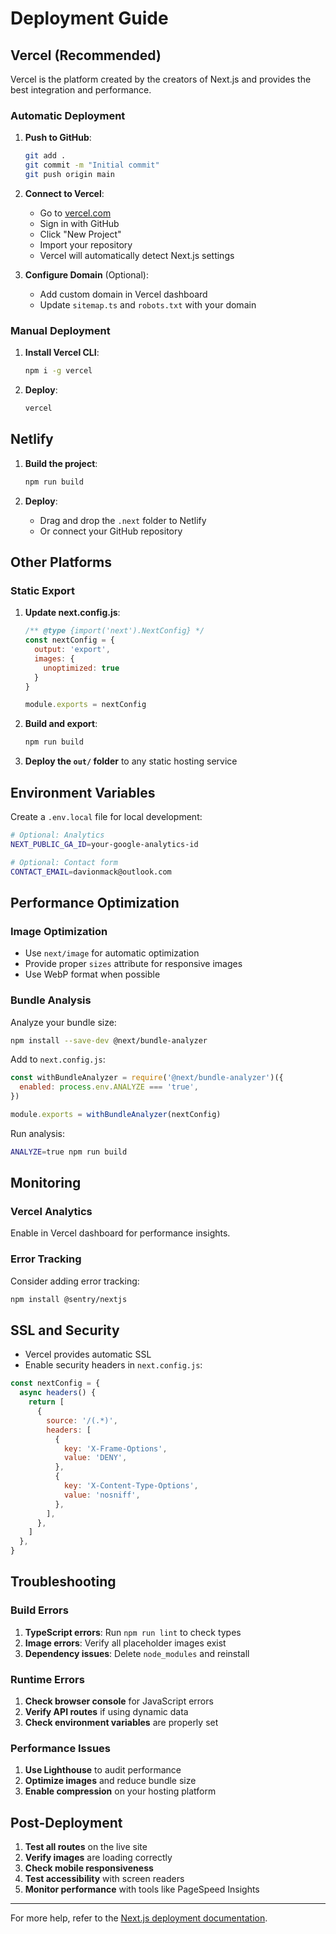 # Deployment Guide

## Vercel (Recommended)

Vercel is the platform created by the creators of Next.js and provides the best integration and performance.

### Automatic Deployment

1. **Push to GitHub**:
   ```bash
   git add .
   git commit -m "Initial commit"
   git push origin main
   ```

2. **Connect to Vercel**:
   - Go to [vercel.com](https://vercel.com)
   - Sign in with GitHub
   - Click "New Project"
   - Import your repository
   - Vercel will automatically detect Next.js settings

3. **Configure Domain** (Optional):
   - Add custom domain in Vercel dashboard
   - Update `sitemap.ts` and `robots.txt` with your domain

### Manual Deployment

1. **Install Vercel CLI**:
   ```bash
   npm i -g vercel
   ```

2. **Deploy**:
   ```bash
   vercel
   ```

## Netlify

1. **Build the project**:
   ```bash
   npm run build
   ```

2. **Deploy**:
   - Drag and drop the `.next` folder to Netlify
   - Or connect your GitHub repository

## Other Platforms

### Static Export

1. **Update next.config.js**:
   ```javascript
   /** @type {import('next').NextConfig} */
   const nextConfig = {
     output: 'export',
     images: {
       unoptimized: true
     }
   }
   
   module.exports = nextConfig
   ```

2. **Build and export**:
   ```bash
   npm run build
   ```

3. **Deploy the `out/` folder** to any static hosting service

## Environment Variables

Create a `.env.local` file for local development:

```bash
# Optional: Analytics
NEXT_PUBLIC_GA_ID=your-google-analytics-id

# Optional: Contact form
CONTACT_EMAIL=davionmack@outlook.com
```

## Performance Optimization

### Image Optimization

- Use `next/image` for automatic optimization
- Provide proper `sizes` attribute for responsive images
- Use WebP format when possible

### Bundle Analysis

Analyze your bundle size:

```bash
npm install --save-dev @next/bundle-analyzer
```

Add to `next.config.js`:

```javascript
const withBundleAnalyzer = require('@next/bundle-analyzer')({
  enabled: process.env.ANALYZE === 'true',
})

module.exports = withBundleAnalyzer(nextConfig)
```

Run analysis:

```bash
ANALYZE=true npm run build
```

## Monitoring

### Vercel Analytics

Enable in Vercel dashboard for performance insights.

### Error Tracking

Consider adding error tracking:

```bash
npm install @sentry/nextjs
```

## SSL and Security

- Vercel provides automatic SSL
- Enable security headers in `next.config.js`:

```javascript
const nextConfig = {
  async headers() {
    return [
      {
        source: '/(.*)',
        headers: [
          {
            key: 'X-Frame-Options',
            value: 'DENY',
          },
          {
            key: 'X-Content-Type-Options',
            value: 'nosniff',
          },
        ],
      },
    ]
  },
}
```

## Troubleshooting

### Build Errors

1. **TypeScript errors**: Run `npm run lint` to check types
2. **Image errors**: Verify all placeholder images exist
3. **Dependency issues**: Delete `node_modules` and reinstall

### Runtime Errors

1. **Check browser console** for JavaScript errors
2. **Verify API routes** if using dynamic data
3. **Check environment variables** are properly set

### Performance Issues

1. **Use Lighthouse** to audit performance
2. **Optimize images** and reduce bundle size
3. **Enable compression** on your hosting platform

## Post-Deployment

1. **Test all routes** on the live site
2. **Verify images** are loading correctly
3. **Check mobile responsiveness**
4. **Test accessibility** with screen readers
5. **Monitor performance** with tools like PageSpeed Insights

---

For more help, refer to the [Next.js deployment documentation](https://nextjs.org/docs/deployment).
